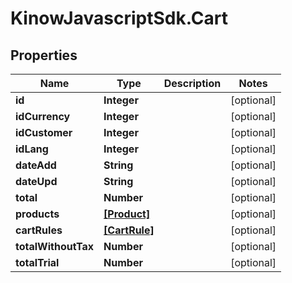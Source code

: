# KinowJavascriptSdk.Cart

## Properties
Name | Type | Description | Notes
------------ | ------------- | ------------- | -------------
**id** | **Integer** |  | [optional] 
**idCurrency** | **Integer** |  | [optional] 
**idCustomer** | **Integer** |  | [optional] 
**idLang** | **Integer** |  | [optional] 
**dateAdd** | **String** |  | [optional] 
**dateUpd** | **String** |  | [optional] 
**total** | **Number** |  | [optional] 
**products** | [**[Product]**](Product.md) |  | [optional] 
**cartRules** | [**[CartRule]**](CartRule.md) |  | [optional] 
**totalWithoutTax** | **Number** |  | [optional] 
**totalTrial** | **Number** |  | [optional] 


